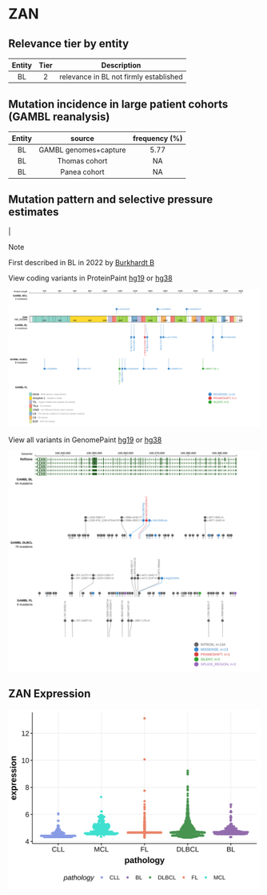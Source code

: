 # ZAN

## Relevance tier by entity

|Entity|Tier|Description                           |
|:------:|:----:|--------------------------------------|
|BL    |2   |relevance in BL not firmly established|

## Mutation incidence in large patient cohorts (GAMBL reanalysis)

|Entity|source               |frequency (%)|
|:------:|:---------------------:|:-------------:|
|BL    |GAMBL genomes+capture|5.77         |
|BL    |Thomas cohort        |  NA         |
|BL    |Panea cohort         |  NA         |

## Mutation pattern and selective pressure estimates

|


> [!NOTE]
> First described in BL in 2022 by [Burkhardt B](https://pubmed.ncbi.nlm.nih.gov/35794096)


View coding variants in ProteinPaint [hg19](https://morinlab.github.io/LLMPP/GAMBL/ZAN_protein.html)  or [hg38](https://morinlab.github.io/LLMPP/GAMBL/ZAN_protein_hg38.html)

![image](images/proteinpaint/ZAN_NM_003386.svg)

View all variants in GenomePaint [hg19](https://morinlab.github.io/LLMPP/GAMBL/ZAN.html)  or [hg38](https://morinlab.github.io/LLMPP/GAMBL/ZAN_hg38.html)

![image](images/proteinpaint/ZAN.svg)
## ZAN Expression
![image](images/gene_expression/ZAN_by_pathology.svg)
<!-- ORIGIN: burkhardtClinicalRelevanceMolecular2022b -->
